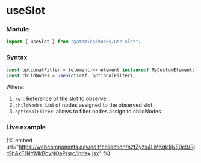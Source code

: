 # useSlot

### Module

```javascript
import { useSlot } from "@atomico/hooks/use-slot";
```

### Syntax

```javascript
const optionalFilter = (element)=> element instanceof MyCustomElement;
const childNodes = useSlot(ref, optionalFilter);
```

Where:

1. `ref`: Reference of the slot to observe.
2. `childNodes`: List of nodes assigned to the observed slot.
3. `optionalFilter`: allows to filter nodes assign to childNodes

### Live example

{% embed url="https://webcomponents.dev/edit/collection/n2tZyzx4LMKqk1jNE0e9/RjrShAkF1NYMkBbyNOaP/src/index.jsx" %}

